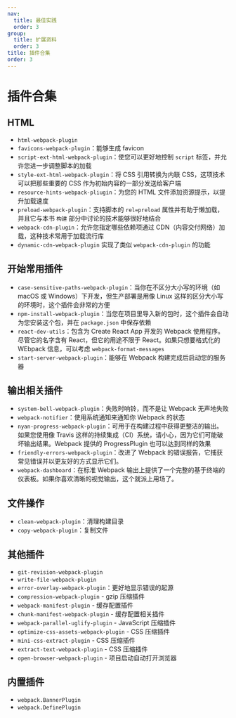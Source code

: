 ```yaml
---
nav:
  title: 最佳实践
  order: 3
group:
  title: 扩展资料
  order: 3
title: 插件合集
order: 3
---
```


# 插件合集

## HTML

- `html-webpack-plugin`
- `favicons-webpack-plugin`：能够生成 favicon
- `script-ext-html-webpack-plugin`：使您可以更好地控制 `script` 标签，并允许您进一步调整脚本的加载
- `style-ext-html-webpack-plugin`：将 CSS 引用转换为内联 CSS，这项技术可以把那些重要的 CSS 作为初始内容的一部分发送给客户端
- `resource-hints-webpack-pliugin`：为您的 HTML 文件添加资源提示，以提升加载速度
- `preload-webpack-plugin`：支持脚本的 `rel=preload` 属性并有助于懒加载，并且它与本书 `构建` 部分中讨论的技术能够很好地结合
- `webpack-cdn-plugin`：允许您指定哪些依赖项通过 CDN（内容交付网络）加载，这种技术常用于加载流行库
- `dynamic-cdn-webpack-plugin` 实现了类似 `webpack-cdn-plugin` 的功能

## 开始常用插件

- `case-sensitive-paths-webpack-plugin`：当你在不区分大小写的环境（如 macOS 或 Windows）下开发，但生产部署是用像 Linux 这样的区分大小写的环境时，这个插件会非常的方便
- `npm-install-webpack-plugin`：当您在项目里导入新的包时，这个插件会自动为您安装这个包，并在 `package.json` 中保存依赖
- `react-dev-utils`：包含为 Create React App 开发的 Webpack 使用程序。尽管它的名字含有 React，但它的用途不限于 React。如果只想要格式化的 WEbpack 信息，可以考虑 `webpack-format-messages`
- `start-server-webpack-plugin`：能够在 Webpack 构建完成后启动您的服务器

## 输出相关插件

- `system-bell-webpack-plugin`：失败时响铃，而不是让 Webpack 无声地失败
- `webpack-notifier`：使用系统通知来通知你 Webpack 的状态
- `nyan-progress-webpack-plugin`：可用于在构建过程中获得更整洁的输出。如果您使用像 Travis 这样的持续集成（CI）系统，请小心，因为它们可能破坏输出结果。Webpack 提供的 ProgressPlugin 也可以达到同样的效果
- `friendly-errors-webpack-plugin`：改进了 Webpack 的错误报告，它捕获常见错误并以更友好的方式显示它们。
- `webpack-dashboard`：在标准 Webpack 输出上提供了一个完整的基于终端的仪表板。如果你喜欢清晰的视觉输出，这个就派上用场了。

## 文件操作

- `clean-webpack-plugin`：清理构建目录
- `copy-webpack-plugin`：复制文件

## 其他插件

- `git-revision-webpack-plugin`
- `write-file-webpack-plugin`
- `error-overlay-webpack-plugin`：更好地显示错误的起源
- `compression-webpack-plugin` - gzip 压缩插件
- `webpack-manifest-plugin` - 缓存配置插件
- `chunk-manifest-webpack-plugin` - 缓存配置相关插件
- `webpack-parallel-uglify-plugin` - JavaScript 压缩插件
- `optimize-css-assets-webpack-plugin` - CSS 压缩插件
- `mini-css-extract-plugin` - CSS 压缩插件
- `extract-text-webpack-plugin` - CSS 压缩插件
- `open-browser-webpack-plugin` - 项目启动自动打开浏览器

## 内置插件

- `webpack.BannerPlugin`
- `webpack.DefinePlugin`
